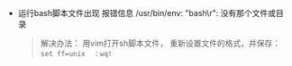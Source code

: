 - 运行bash脚本文件出现 报错信息 /usr/bin/env: "bash\r": 没有那个文件或目录

  > 解决办法： 用vim打开sh脚本文件， 重新设置文件的格式，并保存：`set ff=unix  ：wq! `

  